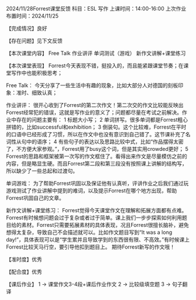 2024/11/28Forrest课堂反馈
科目：ESL 写作
上课时间：14:00-16:00
上次作业布置时间：2024/11/25

【完成情况】良好

【存在问题】见下文反馈

【本次课堂内容】
Free Talk
作业讲评
单词测试（游戏）
新作文讲解+课堂练习

【本次课堂表现】
Forrest今天表现不错，挺投入的，而且能紧跟课堂节奏；在课堂写作中也能积极思考；

Free Talk：
今天分享了一些生活中有趣的现象，比如大部分人对德国的刻板印象：准时、细致认真；

作业讲评：
很开心收到了Forrest的第二次作文！第二次交的作文比较能反映出Forrest经常犯的错误，这就是写作业的意义了；问题都尽量在考试之前解决。作业中存在的问题主要有：
1 标题大小写；
2 单词拼写。很多单词都是Forrest粗心拼错的，比如successful和exhibition；
3 倒装句。这个比较难，Forrest在平时的口语中已经形成了习惯，所以在作文中也没有意识到自己错了。这节课补充了名词性从句中的语序；
4 有些句子的表达以及思路比较中式，比如“作品摆得太密了，不方便大家参观。”，Forrest用了busy这个词，但是其实用crowded更好；
5 Forrest的思路和框架被第一次写的作文框住了。看得出来作文是尽量模仿之前的内容，但是略显生硬。而且Forrest第二段和第三段没有按照课上讲解的结构写，所以缺少了一些总起和过渡句。

单词游戏：
为了帮助Forrest巩固以及保证他有认真听，评讲作业之后我们通过玩游戏测试了作业讲解中提到的难词，以及提示Forrest在哪个地方出现，帮助Forrest巩固自己的文章。

新作文讲解+课堂练习：
Forrest觉得今天课堂作文在理解和拓展方面都有点难。Forrest有时候想问题会过于复杂或者过于简单。课上我们一步步探索如何利用题目给的素材。Forrest只需要拓展素材的具体表现，况且Forrest很擅长脑补，避免想得太复杂，导致自己不会描述就可以。比如作文题目写到“It was a long day!”，具体表现可以是“学生累并且导致学到的东西很有限、不高效。”有时候课上Forrest比较天马行空，要引导他扣到题目上。
期待Forrest新写的作文哦！

【准时度】优秀

【配合度】优秀

【课后作业】
1 -> 课堂作文3-4段+课后作业作文
2 -> 比较级填空题
3 -> 句子翻译
